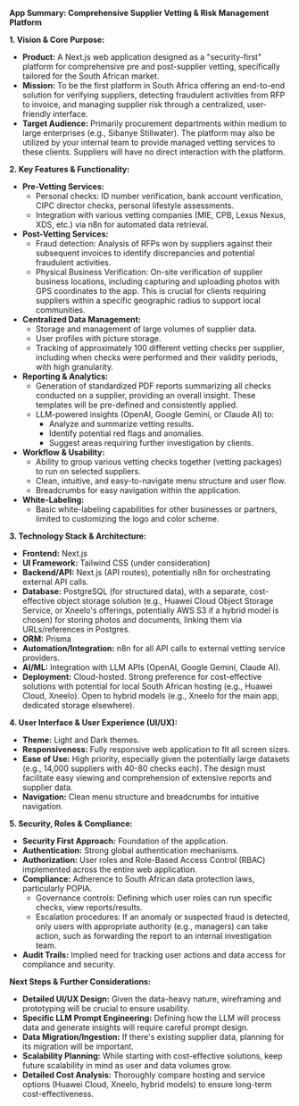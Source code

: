 **App Summary: Comprehensive Supplier Vetting & Risk Management Platform**

**1. Vision & Core Purpose:**

*   **Product:** A Next.js web application designed as a "security-first" platform for comprehensive pre and post-supplier vetting, specifically tailored for the South African market.
*   **Mission:** To be the first platform in South Africa offering an end-to-end solution for verifying suppliers, detecting fraudulent activities from RFP to invoice, and managing supplier risk through a centralized, user-friendly interface.
*   **Target Audience:** Primarily procurement departments within medium to large enterprises (e.g., Sibanye Stillwater). The platform may also be utilized by your internal team to provide managed vetting services to these clients. Suppliers will have no direct interaction with the platform.

**2. Key Features & Functionality:**

*   **Pre-Vetting Services:**
    *   Personal checks: ID number verification, bank account verification, CIPC director checks, personal lifestyle assessments.
    *   Integration with various vetting companies (MIE, CPB, Lexus Nexus, XDS, etc.) via n8n for automated data retrieval.
*   **Post-Vetting Services:**
    *   Fraud detection: Analysis of RFPs won by suppliers against their subsequent invoices to identify discrepancies and potential fraudulent activities.
    *   Physical Business Verification: On-site verification of supplier business locations, including capturing and uploading photos with GPS coordinates to the app. This is crucial for clients requiring suppliers within a specific geographic radius to support local communities.
*   **Centralized Data Management:**
    *   Storage and management of large volumes of supplier data.
    *   User profiles with picture storage.
    *   Tracking of approximately 100 different vetting checks per supplier, including when checks were performed and their validity periods, with high granularity.
*   **Reporting & Analytics:**
    *   Generation of standardized PDF reports summarizing all checks conducted on a supplier, providing an overall insight. These templates will be pre-defined and consistently applied.
    *   LLM-powered insights (OpenAI, Google Gemini, or Claude AI) to:
        *   Analyze and summarize vetting results.
        *   Identify potential red flags and anomalies.
        *   Suggest areas requiring further investigation by clients.
*   **Workflow & Usability:**
    *   Ability to group various vetting checks together (vetting packages) to run on selected suppliers.
    *   Clean, intuitive, and easy-to-navigate menu structure and user flow.
    *   Breadcrumbs for easy navigation within the application.
*   **White-Labeling:**
    *   Basic white-labeling capabilities for other businesses or partners, limited to customizing the logo and color scheme.

**3. Technology Stack & Architecture:**

*   **Frontend:** Next.js
*   **UI Framework:** Tailwind CSS (under consideration)
*   **Backend/API:** Next.js (API routes), potentially n8n for orchestrating external API calls.
*   **Database:** PostgreSQL (for structured data), with a separate, cost-effective object storage solution (e.g., Huawei Cloud Object Storage Service, or Xneelo's offerings, potentially AWS S3 if a hybrid model is chosen) for storing photos and documents, linking them via URLs/references in Postgres.
*   **ORM:** Prisma
*   **Automation/Integration:** n8n for all API calls to external vetting service providers.
*   **AI/ML:** Integration with LLM APIs (OpenAI, Google Gemini, Claude AI).
*   **Deployment:** Cloud-hosted. Strong preference for cost-effective solutions with potential for local South African hosting (e.g., Huawei Cloud, Xneelo). Open to hybrid models (e.g., Xneelo for the main app, dedicated storage elsewhere).

**4. User Interface & User Experience (UI/UX):**

*   **Theme:** Light and Dark themes.
*   **Responsiveness:** Fully responsive web application to fit all screen sizes.
*   **Ease of Use:** High priority, especially given the potentially large datasets (e.g., 14,000 suppliers with 40-80 checks each). The design must facilitate easy viewing and comprehension of extensive reports and supplier data.
*   **Navigation:** Clean menu structure and breadcrumbs for intuitive navigation.

**5. Security, Roles & Compliance:**

*   **Security First Approach:** Foundation of the application.
*   **Authentication:** Strong global authentication mechanisms.
*   **Authorization:** User roles and Role-Based Access Control (RBAC) implemented across the entire web application.
*   **Compliance:** Adherence to South African data protection laws, particularly POPIA.
    *   Governance controls: Defining which user roles can run specific checks, view reports/results.
    *   Escalation procedures: If an anomaly or suspected fraud is detected, only users with appropriate authority (e.g., managers) can take action, such as forwarding the report to an internal investigation team.
*   **Audit Trails:** Implied need for tracking user actions and data access for compliance and security.

**Next Steps & Further Considerations:**

*   **Detailed UI/UX Design:** Given the data-heavy nature, wireframing and prototyping will be crucial to ensure usability.
*   **Specific LLM Prompt Engineering:** Defining how the LLM will process data and generate insights will require careful prompt design.
*   **Data Migration/Ingestion:** If there's existing supplier data, planning for its migration will be important.
*   **Scalability Planning:** While starting with cost-effective solutions, keep future scalability in mind as user and data volumes grow.
*   **Detailed Cost Analysis:** Thoroughly compare hosting and service options (Huawei Cloud, Xneelo, hybrid models) to ensure long-term cost-effectiveness.

